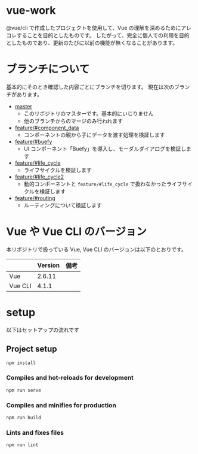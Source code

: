 # vue-work

@vue/cli で作成したプロジェクトを使用して、Vue の理解を深めるためにアレコレすることを目的としたものです。 したがって、完全に個人での利用を目的としたものであり、更新のたびに以前の機能が無くなることがあります。

# ブランチについて

基本的にそのとき確認した内容ごとにブランチを切ります。 現在は次のブランチがあります。

- [master](https://github.com/ksh-fthr/vue-work/tree/master)
  - このリポジトリのマスターです。基本的にいじりません
  - 他のブランチからのマージのみ行われます
- [feature/#component_data](https://github.com/ksh-fthr/vue-work/tree/feature/%23component_data)
  - コンポーネントの親から子にデータを渡す処理を検証します
- [feature/#buefy](https://github.com/ksh-fthr/vue-work/tree/feature/%23buefy)
  - UI コンポーネント「Buefy」を導入し、モーダルダイアログを検証します
- [feature/#life_cycle](https://github.com/ksh-fthr/vue-work/tree/feature/%23life_cycle)
  - ライフサイクルを検証します
- [feature/#life_cycle2](https://github.com/ksh-fthr/vue-work/tree/feature/%23life_cycle2)
  - 動的コンポーネントと `feature/#life_cycle` で扱わなかったライフサイクルを検証します
- [feature/#routing](https://github.com/ksh-fthr/vue-work/pull/new/feature/%23routing)
  - ルーティングについて検証します

# Vue や Vue CLI のバージョン
本リポジトリで扱っている Vue, Vue CLI のバージョンは以下のとおりです。

|         | Version | 備考 |
| ------- | ------- | ---- |
| Vue     | 2.6.11  |      |
| Vue CLI | 4.1.1   |      |


# setup

以下はセットアップの流れです

## Project setup

```
npm install
```

### Compiles and hot-reloads for development

```
npm run serve
```

### Compiles and minifies for production

```
npm run build
```

### Lints and fixes files

```
npm run lint
```
